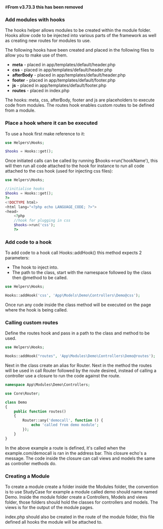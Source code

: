 #**From v3.73.3 this has been removed**

### Add modules with hooks

The hooks helper allows modules to be created within the module folder. Hooks allow code to be injected into various parts of the framework as well as creating new routes for modules to use.

The following hooks have been created and placed in the following files to allow you to make use of them.

* **meta** - placed in app/templates/default/header.php
* **css** - placed in app/templates/default/header.php
* **afterBody** - placed in app/templates/default/header.php
* **footer** - placed in app/templates/default/footer.php
* **js** - placed in app/templates/default/footer.php
* **routes** - placed in index.php

The hooks: meta, css, afterBody, footer and js are placeholders to execute code from modules. The routes hook enables custom routes to be defined from a module.

### Place a hook where it can be executed

To use a hook first make reference to it:

```php
use Helpers\Hooks;

$hooks = Hooks::get();
```

Once initiated calls can be called by running $hooks->run('hookName'), this will then run all code attached to the hook for instance to run all code attached to the css hook (used for injecting css files):

```php
use Helpers\Hooks;

//initialise hooks
$hooks = Hooks::get();
?>
<!DOCTYPE html>
<html lang="<?php echo LANGUAGE_CODE; ?>">
<head>
    <?php
    //hook for plugging in css
    $hooks->run('css');
    ?>
```

### Add code to a hook

To add code to a hook call Hooks::addHook() this method expects 2 parameters:

* The hook to inject into.
* The path to the class, start with the namespace followed by the class then @method to be called.

```php
use Helpers\Hooks;

Hooks::addHook('css', 'App\Models\Demo\Controllers\Demo@css');
```

Once run any code inside the class method will be executed on the page where the hook is being called.

### Calling custom routes

Define the routes hook and pass in a path to the class and method to be used.

```php
use Helpers\Hooks;

Hooks::addHook("routes", 'App\Modules\Demo\Controllers\Demo@routes');
```

Next in the class create an alias for Router. Next in the method the routes will be used in call Router followed by the route desired, instead of calling a controller use a closure to run the code against the route.

```php
namespace App\Modules\Demo\Controllers;

use Core\Router;

class Demo
{
    public function routes()
    {
        Router::any('democall', function () {
            echo 'called from demo module';
        });
    }
}
```

In the above example a route is defined, it's called when the example.com/democall is ran in the address bar. This closure echo's a message. The code inside the closure can call views and models the same as controller methods do.

### Creating a Module

To create a module create a folder inside the Modules folder, the convention is to use StudyCase for example a module called demo should name named Demo. Inside the module folder create a Controllers, Models and views folder, those folders should hold the classes for controllers and models. The views is for the output of the module pages.

index.php should also be created in the route of the module folder, this file defined all hooks the module will be attached to.
